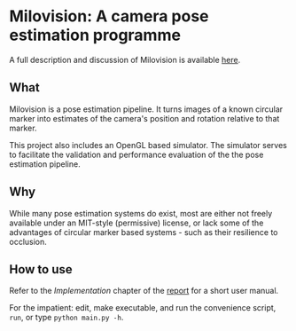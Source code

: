 Milovision: A camera pose estimation programme
==============================================

A full description and discussion of Milovision is available
[here](http://wintermute.eu/report.pdf).

What
----

Milovision is a pose estimation pipeline. It turns images of a known
circular marker into estimates of the camera's position and rotation
relative to that marker. 

This project also includes an OpenGL based simulator. The simulator serves to
facilitate the validation and performance evaluation of the the pose
estimation pipeline.

Why
---

While many pose estimation systems do exist, most are either not freely
available under an MIT-style (permissive) license, or lack some of the
advantages of circular marker based systems - such as their resilience to
occlusion.

How to use
----------

Refer to the *Implementation* chapter of the
[report](http://wintermute.eu/report.pdf) for a short user manual.

For the impatient: edit, make executable, and run the convenience script,
`run`, or type `python main.py -h`.
